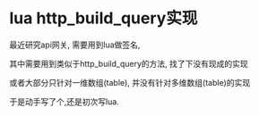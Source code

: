 # lua http_build_query实现

最近研究api网关, 需要用到lua做签名,


其中需要用到类似于http_build_query的方法, 找了下没有现成的实现


或者大部分只针对一维数组(table), 并没有针对多维数组(table)的实现


于是动手写了个,还是初次写lua.

